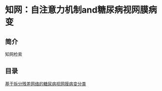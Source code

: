 # 知网：自注意力机制and糖尿病视网膜病变

## 简介

知网检索

## 目录

[基于拆分残差网络的糖尿病视网膜病变分类](04文献阅读\04糖尿病视网膜病变\04知网自注意力机制and糖尿病视网膜病变\01基于拆分残差网络的糖尿病视网膜病变分类\README.md)









